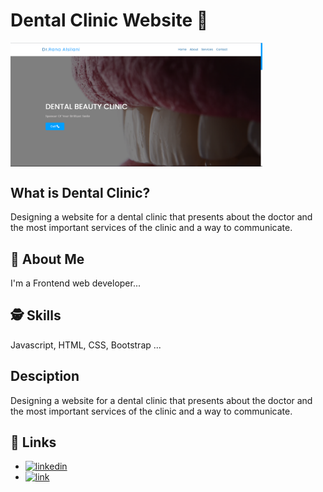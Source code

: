 # Dental Clinic Website 💉

<img align="center" width="80%" src="https://github.com/Mohamed20a/My-Portfolio/blob/main/assets/img/portfolio/clinic.png">

## What is Dental Clinic?
Designing a website for a dental clinic that presents about the doctor and the most important services of the clinic and a way to communicate.

## 🚀 About Me
I'm a Frontend web developer...

  
## 🕵️‍ Skills
Javascript, HTML, CSS, Bootstrap ...

## Desciption
Designing a website for a dental clinic that presents about the doctor and the most important services of the clinic and a way to communicate.

## 🔗 Links

- [![linkedin](https://img.shields.io/badge/linkedin-0A66C2?style=for-the-badge&logo=linkedin&logoColor=white)](https://www.linkedin.com/in/mohamed-ahmed-bb358b239/)
- [![link](https://img.shields.io/badge/link-green?style=for-the-badge&logo=link&logoColor=black)](https://drranasal.netlify.app)
